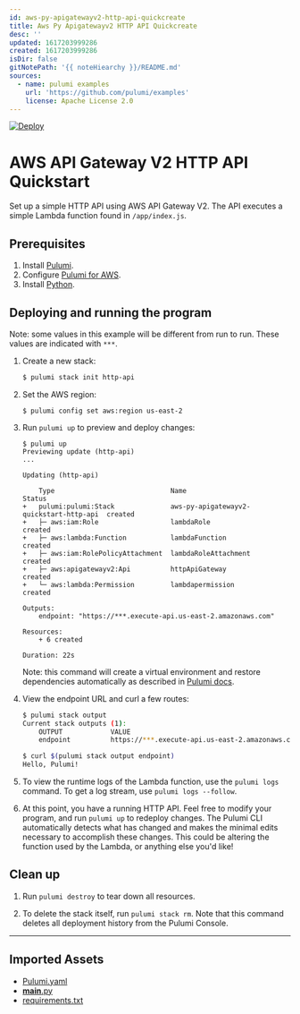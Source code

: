```yaml
---
id: aws-py-apigatewayv2-http-api-quickcreate
title: Aws Py Apigatewayv2 HTTP API Quickcreate
desc: ''
updated: 1617203999286
created: 1617203999286
isDir: false
gitNotePath: '{{ noteHiearchy }}/README.md'
sources:
  - name: pulumi examples
    url: 'https://github.com/pulumi/examples'
    license: Apache License 2.0
---
```

[![Deploy](https://get.pulumi.com/new/button.svg)](https://app.pulumi.com/new)

# AWS API Gateway V2 HTTP API Quickstart

Set up a simple HTTP API using AWS API Gateway V2. The API executes a simple Lambda function 
found in `/app/index.js`.

## Prerequisites

1. Install [Pulumi](https://www.pulumi.com/docs/get-started/install/).
2. Configure [Pulumi for AWS](https://www.pulumi.com/docs/intro/cloud-providers/aws/setup/).
3. Install [Python](https://www.pulumi.com/docs/intro/languages/python).

## Deploying and running the program

Note: some values in this example will be different from run to run.  These values are indicated
with `***`.

1. Create a new stack:

   ```bash
   $ pulumi stack init http-api
   ```

2. Set the AWS region:

   ```
   $ pulumi config set aws:region us-east-2
   ```

3. Run `pulumi up` to preview and deploy changes:

   ```
   $ pulumi up
   Previewing update (http-api)
   ...

   Updating (http-api)

       Type                             Name                                     Status
   +   pulumi:pulumi:Stack              aws-py-apigatewayv2-quickstart-http-api  created
   +   ├─ aws:iam:Role                  lambdaRole                               created
   +   ├─ aws:lambda:Function           lambdaFunction                           created
   +   ├─ aws:iam:RolePolicyAttachment  lambdaRoleAttachment                     created
   +   ├─ aws:apigatewayv2:Api          httpApiGateway                           created
   +   └─ aws:lambda:Permission         lambdapermission                         created

   Outputs:
       endpoint: "https://***.execute-api.us-east-2.amazonaws.com"

   Resources:
       + 6 created

   Duration: 22s
   ```

   Note: this command will create a virtual environment and restore dependencies automatically as
   described in [Pulumi docs](https://www.pulumi.com/docs/intro/languages/python/#virtual-environments).

4. View the endpoint URL and curl a few routes:

   ```bash
   $ pulumi stack output
   Current stack outputs (1):
       OUTPUT            VALUE
       endpoint          https://***.execute-api.us-east-2.amazonaws.com

   $ curl $(pulumi stack output endpoint)
   Hello, Pulumi!
   ```

5. To view the runtime logs of the Lambda function, use the `pulumi logs` command. To get a log stream, use `pulumi logs --follow`.

6. At this point, you have a running HTTP API. Feel free to modify your program, and run `pulumi up`
   to redeploy changes. The Pulumi CLI automatically detects what has changed and makes the minimal 
   edits necessary to accomplish these changes. This could be altering the function used by the Lambda,
   or anything else you'd like!

## Clean up

1. Run `pulumi destroy` to tear down all resources.

2. To delete the stack itself, run `pulumi stack rm`. Note that this command deletes all deployment history from the Pulumi Console.

* * *

## Imported Assets

- [Pulumi.yaml](/assets/pulumi.yaml)
- [**main**.py](/assets/__main__.py)
- [requirements.txt](/assets/requirements.txt)


